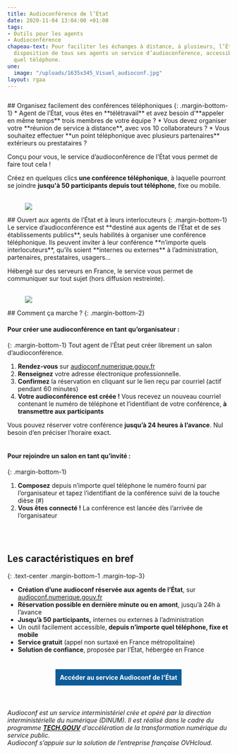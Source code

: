 ```yaml
---
title: Audioconférence de l’État
date: 2020-11-04 13:04:00 +01:00
tags:
- Outils pour les agents
- Audioconférence
chapeau-text: Pour faciliter les échanges à distance, à plusieurs, l’État met à la
  disposition de tous ses agents un service d’audioconférence, accessible depuis n’importe
  quel téléphone.
une:
  image: "/uploads/1635x345_Visuel_audioconf.jpg"
layout: rgaa
---
```


<style>
.button {
background-color: #0d5c98;
border: 1px solid white;
color: white;
padding: 10px 10px;
text-align: center;
text-decoration: none;
display: inline-block;
font-style: normal;
margin: 4px 2px;
cursor: pointer;
}
</style>

<figure class='image-left' style='width: 6%;'><img src="/uploads/chat.png" alt=""></figure>## Organisez facilement des conférences téléphoniques
{: .margin-bottom-1}
* Agent de l’État, vous êtes en **télétravail** et avez besoin d’**appeler en même temps** trois membres de votre équipe ?
* Vous devez organiser votre **réunion de service à distance**, avec vos 10 collaborateurs ?
* Vous souhaitez effectuer **un point téléphonique avec plusieurs partenaires** extérieurs ou prestataires ?

Conçu pour vous, le service d’audioconférence de l’État vous permet de faire tout cela !

Créez en quelques clics **une conférence téléphonique**, à laquelle pourront se joindre **jusqu'à 50 participants depuis tout téléphone**, fixe ou mobile.
<br>
<br>

<figure class='image-left' style='width: 6%;'>
<img src="/uploads/group-bleu.png"/>
</figure>## Ouvert aux agents de l’État et à leurs interlocuteurs
{: .margin-bottom-1}
Le service d’audioconférence est **destiné aux agents de l’État et de ses établissements publics**, seuls habilités à organiser une conférence téléphonique. Ils peuvent inviter à leur conférence **n’importe quels interlocuteurs**, qu’ils soient **internes ou externes** à l’administration, partenaires, prestataires, usagers…

Hébergé sur des serveurs en France, le service vous permet de communiquer sur tout sujet (hors diffusion restreinte).
<br>
<br>

<figure class='image-left' style='width: 6%;'>
<img src="/uploads/picto-intervention.png"/>
</figure>## Comment ça marche ?
{: .margin-bottom-2}

#### Pour créer une audioconférence en tant qu’organisateur :
{: .margin-bottom-1}
Tout agent de l’État peut créer librement un salon d’audioconférence.

1. **Rendez-vous** sur [audioconf.numerique.gouv.fr](https://audioconf.numerique.gouv.fr/)
2. **Renseignez** votre adresse électronique professionnelle.
3. **Confirmez** la réservation en cliquant sur le lien reçu par courriel (actif pendant 60 minutes)
4. **Votre audioconférence est créée !** Vous recevez un nouveau courriel contenant le numéro de téléphone et l’identifiant de votre conférence, **à transmettre aux participants**

Vous pouvez réserver votre conférence **jusqu’à 24 heures à l’avance**. Nul besoin d’en préciser l’horaire exact.
<br>
<br>

#### Pour rejoindre un salon en tant qu’invité :
{: .margin-bottom-1}

1. **Composez** depuis n’importe quel téléphone le numéro fourni par l’organisateur et tapez l’identifiant de la conférence suivi de la touche dièse (#)
2. **Vous êtes connecté !** La conférence est lancée dès l’arrivée de l’organisateur
<br>
<br>

## Les caractéristiques en bref
{: .text-center .margin-bottom-1 .margin-top-3}
* **Création d’une audioconf réservée aux agents de l’État**, sur [audioconf.numerique.gouv.fr](https://audioconf.numerique.gouv.fr/)
* **Réservation possible en dernière minute ou en amont**, jusqu’à 24h à l’avance
* **Jusqu’à 50 participants,** internes ou externes à l’administration
* Un outil facilement accessible, **depuis n’importe quel téléphone, fixe et mobile**
* **Service gratuit** (appel non surtaxé en France métropolitaine)
* **Solution de confiance**, proposée par l’État, hébergée en France
  <br>
  <br>

<div align="center">
<a href="https://audioconf.numerique.gouv.fr/" class="button"><b>Accéder au service Audioconf de l'État</b></a>
</div>
<br>
<br>

*Audioconf est un service interministériel crée et opéré par la direction interministérielle du numérique (DINUM). Il est réalisé dans le cadre du programme **[TECH.GOUV](/publications/tech-gouv-strategie-et-feuille-de-route-2019-2021/)** d’accélération de la transformation numérique du service public.
<br>Audioconf s’appuie sur la solution de l’entreprise française OVHcloud.*